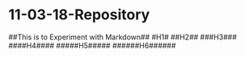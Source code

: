 # 11-03-18-Repository
##This is to Experiment with Markdown##
#H1#
##H2##
###H3###
####H4####
#####H5#####
######H6######

